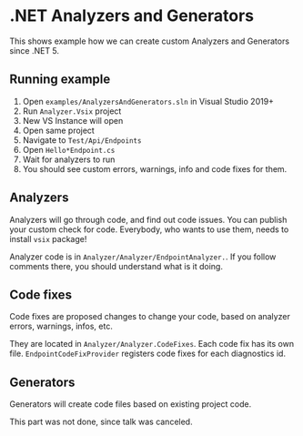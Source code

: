 # .NET Analyzers and Generators

This shows example how we can create custom Analyzers and Generators since .NET 5.

## Running example

1. Open `examples/AnalyzersAndGenerators.sln` in Visual Studio 2019+
2. Run `Analyzer.Vsix` project
3. New VS Instance will open
4. Open same project
5. Navigate to `Test/Api/Endpoints`
6. Open `Hello*Endpoint.cs`
7. Wait for analyzers to run
8. You should see custom errors, warnings, info and code fixes for them.

## Analyzers

Analyzers will go through code, and find out code issues. You can publish your custom check for code. Everybody, who wants to use them, needs to install `vsix` package!

Analyzer code is in `Analyzer/Analyzer/EndpointAnalyzer.`. If you follow comments there, you should understand what is it doing.

## Code fixes

Code fixes are proposed changes to change your code, based on analyzer errors, warnings, infos, etc.

They are located in `Analyzer/Analyzer.CodeFixes`. Each code fix has its own file.
`EndpointCodeFixProvider` registers code fixes for each diagnostics id.

## Generators

Generators will create code files based on existing project code.

This part was not done, since talk was canceled.
